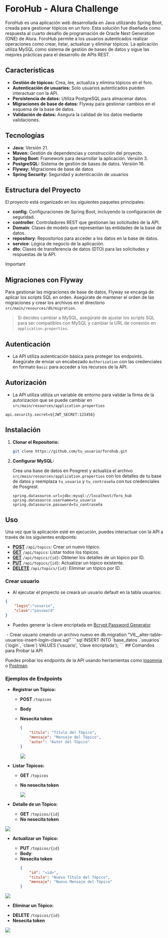 
# ForoHub - Alura Challenge

ForoHub es una aplicación web desarrollada en Java utilizando Spring Boot, creada para gestionar tópicos en un foro. Esta solución fue diseñada como respuesta al cuarto desafío de programación de Oracle Next Generation (ONE) de Alura. ForoHub permite a los usuarios autenticados realizar operaciones como crear, listar, actualizar y eliminar tópicos. La aplicación utiliza MySQL como sistema de gestión de bases de datos y sigue las mejores prácticas para el desarrollo de APIs REST.

## Características

- **Gestión de tópicos:** Crea, lee, actualiza y elimina tópicos en el foro.
- **Autenticación de usuarios:** Solo usuarios autenticados pueden interactuar con la API.
- **Persistencia de datos:** Utiliza PostgreSQL para almacenar datos.
- **Migraciones de base de datos:** Flyway para gestionar cambios en el esquema de la base de datos.
- **Validación de datos:** Asegura la calidad de los datos mediante validaciones.

## Tecnologías

- **Java:** Versión 21.
- **Maven:** Gestión de dependencias y construcción del proyecto.
- **Spring Boot:** Framework para desarrollar la aplicación. Versión 3.
- **PostgreSQL:** Sistema de gestión de bases de datos. Versión 16.
- **Flyway:** Migraciones de base de datos
- **Spring Security:** Seguridad y autenticación de usuarios

## Estructura del Proyecto

El proyecto está organizado en los siguientes paquetes principales:

- **config**: Configuraciones de Spring Boot, incluyendo la configuración de seguridad.
- **controller**: Controladores REST que gestionan las solicitudes de la API.
- **Domain**: Clases de modelo que representan las entidades de la base de datos.
- **repository**: Repositorios para acceder a los datos en la base de datos.
- **service**: Lógica de negocio de la aplicación.
- **dto**: Clases de transferencia de datos (DTO) para las solicitudes y respuestas de la API.

>[!IMPORTANT]
> ## Migraciones con Flyway

Para gestionar las migraciones de base de datos, Flyway se encarga de aplicar los scripts SQL en orden. Asegúrate de mantener el orden de las migraciones y crear los archivos en el directorio `src/main/resources/db/migration`.

> Si decides cambiar a MySQL, asegúrate de ajustar los scripts SQL para ser compatibles con MySQL y cambiar la URL de conexión en `application.properties`.

## Autenticación

- La API utiliza autenticación básica para proteger los endpoints. Asegúrate de enviar un encabezado `Authorization` con las credenciales en formato `Basic` para acceder a los recursos de la API.

## Autorización

- La API utiliza utiliza un variable de entorno para validar la firma de la autorizacion que se puede cambiar en `src/main/resources/application.properties`
```
api.security.secret=${JWT_SECRET:123456}
```

## Instalación

1. **Clonar el Repositorio:**

   ```bash
   git clone https://github.com/tu_usuario/forohub.git
   ```

2. **Configurar MySQL:**

   Crea una base de datos en Posgrest y actualiza el archivo `src/main/resources/application.properties` con los detalles de tu base de datos y reemplaza `tu_usuario` y `tu_contraseña` con tus credenciales de Posgrest.

   ```properties
   spring.datasource.url=jdbc:mysql://localhost/foro_hub
   spring.datasource.username=tu_usuario
   spring.datasource.password=tu_contraseña
   ```

[//]: # (3. **Ejecutar Migraciones:**)

[//]: # ()
[//]: # (   Asegúrate de que las migraciones están aplicadas. Puedes ejecutar las migraciones con:)

[//]: # ()
[//]: # (   ```bash)

[//]: # (   mvn flyway:migrate)

[//]: # (   ```)

[//]: # ()
[//]: # (4. **Ejecutar la Aplicación:**)

[//]: # ()
[//]: # (   Inicia la aplicación con el siguiente comando:)

[//]: # ()
[//]: # (   ```bash)

[//]: # (   mvn spring-boot:run)

[//]: # (   ```)

## Uso

Una vez que la aplicación esté en ejecución, puedes interactuar con la API a través de los siguientes endpoints:

- **<a href="#gestion">POST</a>** `/api/topics`: Crear un nuevo tópico.
- **<a href="#listar">GET</a>** `/api/topics`: Listar todos los tópicos.
- **<a href="#detalle">GET</a>** `/api/topics/{id}`: Obtener los detalles de un tópico por ID.
- **<a href="#actualizar">PUT</a>** `/api/topics/{id}`: Actualizar un tópico existente.
- **<a href="#eliminar">DELETE</a>** `/api/topics/{id}`: Eliminar un tópico por ID.

### Crear usuario
- Al ejecutar el proyecto se creará un usuario default en la tabla usuarios:
```json
{
	"login":"usuario",
	"clave":"password"
}
```
- Puedes generar la clave encriptada en [Bcrypt Password Generator](https://www.browserling.com/tools/bcrypt)
<img src="img/Bcrypt.png" alt="">
- Crear usuario creando un archivo nuevo en db.migration "V6__alter-table-usuarios-insert-login-clave.sql"
```sql
INSERT INTO `base_datos`.`usuarios` (`login`, `clave`) 
VALUES ('usuario', 'clave encriptada');
```
## Comandos para Probar la API

Puedes probar los endpoints de la API usando herramientas como [insomnia](https://insomnia.rest/) o [Postman](https://www.postman.com/).

### Ejemplos de Endpoints

- **<p id="gestion">Registrar un Tópico:</p>**
    - **POST** `/topicos`
    - **Body**
    - **Nesecita token**

        ```json
        {
            "titulo": "Título del Tópico",
            "mensaje": "Mensaje del Tópico",
            "autor": "Autor del Tópico"
        }
        ```
        <p><img width="auto" height="auto" src="img/registrar_topico.png"></p>
        

- **<p id="listar">Listar Tópicos:</p>**
    - **GET** `/topicos`
    - **No nesecita token**

        <p><img width="auto" height="auto" src="img/listar_topicos.png"></p>

- **<p id="detalle">Detalle de un Tópico:</p>**
    - **GET** `/topicos/{id}`
    - **No nesecita token**

<p><img width="auto" height="auto" src="img/obtener_topico.png"></p>

- **<p id="actualizar">Actualizar un Tópico:</p>**
    - **PUT** `/topicos/{id}`
    - **Body**:
    - **Nesecita token**
        ```json
        {
            "id": "<id>",
            "titulo": "Nuevo Título del Tópico",
            "mensaje": "Nuevo Mensaje del Tópico"
        }
        ```
<p><img width="auto" height="auto" src="img/actualizar_topico.png"></p>

- **<p id="eliminar">Eliminar un Tópico:</p>**
- **DELETE** `/topicos/{id}`
- **Nesecita token**
<p><img width="auto" height="auto" src="img/eliminar_topico.png"></p>